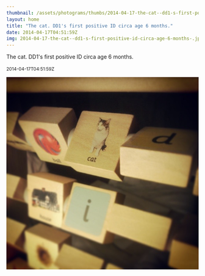 ```yaml
---
thumbnail: /assets/photograms/thumbs/2014-04-17-the-cat--dd1-s-first-positive-id-circa-age-6-months-.jpg
layout: home
title: "The cat. DD1's first positive ID circa age 6 months."
date: 2014-04-17T04:51:59Z
img: 2014-04-17-the-cat--dd1-s-first-positive-id-circa-age-6-months-.jpg
---
```


The cat. DD1's first positive ID circa age 6 months.

<small>2014-04-17T04:51:59Z</small>

![The cat. DD1's first positive ID circa age 6 months.](/assets/photograms/original/2014-04-17-the-cat--dd1-s-first-positive-id-circa-age-6-months-.jpg)
